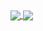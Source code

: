 <a href="https://github.com/anuraghazra/github-readme-stats">
  <img align="center" src="https://github-readme-stats.vercel.app/api?username=ianbeltrao&show_icons=true&theme=great-gatsby&count_private=true" />
</a>
<a href="https://github.com/anuraghazra/convoychat">
  <img align="center" src="https://github-readme-stats.vercel.app/api/top-langs/?username=ianbeltrao&show_icons=true&theme=great-gatsby&count_private=true" />
</a>
<a href="https://www.codewars.com/users/ianbeltrao/badges/large">
